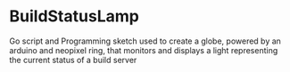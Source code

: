 # BuildStatusLamp
Go script and Programming sketch used to create a globe, powered by an arduino and neopixel ring, that monitors and displays a light representing the current status of a build server

